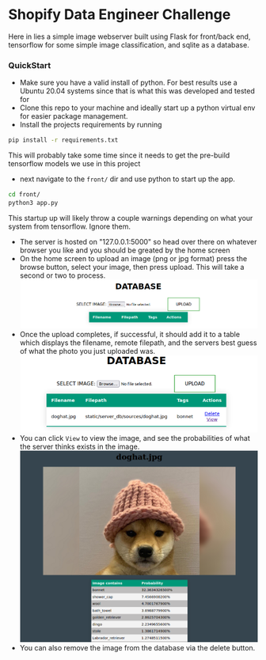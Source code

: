# Shopify Data Engineer Challenge
Here in lies a simple image webserver built using Flask for front/back end, tensorflow for some simple image classification, and sqlite as a database.

### QuickStart
- Make sure you have a valid install of python. For best results use a Ubuntu 20.04 systems since that is what this was developed and tested for
- Clone this repo to your machine and ideally start up a python virtual env for easier package management.
- Install the projects requirements by running<br>
```bash
pip install -r requirements.txt
```
This will probably take some time since it needs to get the pre-build tensorflow models we use in this project
- next navigate to the `front/` dir and use python to start up the app.
```bash
cd front/
python3 app.py
```
This startup up will likely throw a couple warnings depending on what your system from tensorflow. Ignore them.
- The server is hosted on "127.0.0.1:5000" so head over there on whatever browser you like and you should be greated by the home screen
- On the home screen to upload an image (png or jpg format) press the browse button, select your image, then press upload. This will take a second or two to process.
![Homepage Screenshot](https://github.com/EnLewis/shopify-image-repo/blob/main/refs/homepage.png)
- Once the upload completes, if successful, it should add it to a table which displays the filename, remote filepath, and the servers best guess of what the photo you just uploaded was.
![Table View](https://github.com/EnLewis/shopify-image-repo/blob/main/refs/table.png)
- You can click `View` to view the image, and see the probabilities of what the server thinks exists in the image.
![Image Prview](https://github.com/EnLewis/shopify-image-repo/blob/main/refs/preview.png)
- You can also remove the image from the database via the delete button.

